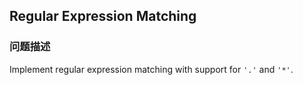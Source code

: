 ## Regular Expression Matching  
### 问题描述
Implement regular expression matching with support for `'.'` and `'*'`.

